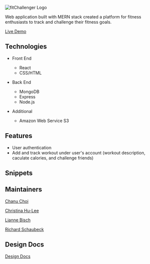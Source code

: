 ![fitChallenger Logo](https://fit-challenger.s3.amazonaws.com/logo-box/twitter_header_photo_2.png) 

Web application built with MERN stack created a platform for fitness enthusiasts to track and challenge their fitness goals.

[Live Demo](https://fitchallenger.herokuapp.com/#/)


## Technologies 
- Front End
  - React
  - CSS/HTML

- Back End
  - MongoDB
  - Express
  - Node.js

- Additional
  - Amazon Web Service S3 

## Features 
- User authentication 
- Add and track workout under user's account (workout description, caculate calories, and challenge friends)


## Snippets 

## Maintainers 

[Chanu Choi](https://github.com/HULEE119)

[Christina Hu-Lee](https://github.com/cjchoi97)

[Lianne Bisch](https://github.com/celestialskyz)

[Richard Schaubeck](https://github.com/RSchaubeck)



## Design Docs 
[Design Docs](https://github.com/RSchaubeck/fit-challenger/wiki/Functionality-and-MVP)